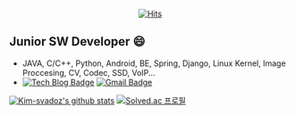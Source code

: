 <!-- ### Hi there 👋 -->
 <div align=center>
  
  [![Hits](https://hits.seeyoufarm.com/api/count/incr/badge.svg?url=https%3A%2F%2Fgithub.com%2Fkim-svadoz%2Fhit-counter)](https://hits.seeyoufarm.com)	
  
 </div>
  
  ## Junior SW Developer 😄
  - JAVA, C/C++, Python, Android, BE, Spring, Django, Linux Kernel, Image Proccesing, CV, Codec, SSD, VoIP...
  - [![Tech Blog Badge](http://img.shields.io/badge/-Tech%20blog-black?style=flat-square&logo=github&link=https://coder-in-war.tistory.com/)](https://coder-in-war.tistory.com/)
  [![Gmail Badge](https://img.shields.io/badge/Gmail-d14836?style=flat-square&logo=Gmail&logoColor=white&link=mailto:dhkdghehfdl@gmail.com)](mailto:dhkdghehfdl@gmail.com)
  
  
  [![Kim-svadoz's github stats](https://github-readme-stats.vercel.app/api?username=kim-svadoz&show_icons=true&theme=gruvbox)](https://github.com/anuraghazra/github-readme-stats)
  [![Solved.ac
프로필](http://mazassumnida.wtf/api/v2/generate_badge?boj=dhkdghehfdl)](https://solved.ac/dhkdghehfdl)
<!--
**kim-svadoz/kim-svadoz** is a ✨ _special_ ✨ repository because its `README.md` (this file) appears on your GitHub profile.

Here are some ideas to get you started:

- 🔭 I’m currently working on ...
- 🌱 I’m currently learning ...
- 👯 I’m looking to collaborate on ...
- 🤔 I’m looking for help with ...
- 💬 Ask me about ...
- 📫 How to reach me: ...
- 😄 Pronouns: ...
- ⚡ Fun fact: ...
-->
